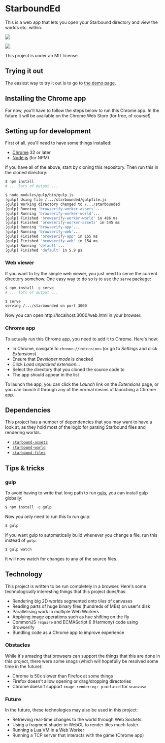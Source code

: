 StarboundEd
===========

This is a web app that lets you open your Starbound directory and view
the worlds etc. within.

![](http://i.imgur.com/qNY45kx.jpg)

![](http://i.imgur.com/zCIIBNg.png)

This project is under an MIT license.


Trying it out
-------------

The easiest way to try it out is to go to
[the demo page](http://blixt.github.io/starbounded/).


Installing the Chrome app
-------------------------

For now, you'll have to follow the steps below to run this Chrome app.
In the future it will be available on the Chrome Web Store (for free,
of course!)


Setting up for development
--------------------------

First of all, you'll need to have some things installed:

* [Chrome](https://www.google.com/chrome/) 32 or later
* [Node.js](http://nodejs.org/) (for NPM)

If you have all of the above, start by cloning this repository. Then
run this in the cloned directory:

```bash
$ npm install
# ... lots of output ...

$ node_modules/gulp/bin/gulp.js
[gulp] Using file /.../starbounded/gulpfile.js
[gulp] Working directory changed to /.../starbounded
[gulp] Running 'browserify-worker-assets'...
[gulp] Running 'browserify-worker-world'...
[gulp] Finished 'browserify-worker-world' in 486 ms
[gulp] Finished 'browserify-worker-assets' in 545 ms
[gulp] Running 'browserify-app'...
[gulp] Running 'browserify-web'...
[gulp] Finished 'browserify-app' in 155 ms
[gulp] Finished 'browserify-web' in 154 ms
[gulp] Running 'default'...
[gulp] Finished 'default' in 5.9 μs
```


### Web viewer

If you want to try the simple web viewer, you just need to serve the
current directory somehow. One easy way to do so is to use the `serve`
package:

```bash
$ npm install -g serve
# ... lots of output ...

$ serve
serving /.../starbounded on port 3000
```

Now you can open http://localhost:3000/web.html in your browser.


### Chrome app

To actually run this Chrome app, you need to add it to Chrome. Here's
how:

* In Chrome, navigate to `chrome://extensions` (or go to *Settings* and
  click *Extensions*)
* Ensure that *Developer mode* is checked
* Click *Load unpacked extension...*
* Select the directory that you cloned the source code to
* The app should appear in the list

To launch the app, you can click the *Launch* link on the *Extensions*
page, or you can launch it through any of the normal means of launching
a Chrome app.


Dependencies
------------

This project has a number of dependencies that you may want to have a
look at, as they hold most of the logic for parsing Starbound files and
rendering worlds.

* [`starbound-assets`](https://github.com/blixt/js-starbound-assets)
* [`starbound-world`](https://github.com/blixt/js-starbound-world)
* [`starbound-files`](https://github.com/blixt/js-starbound-files)


Tips & tricks
-------------

### gulp

To avoid having to write that long path to run [gulp][gulpjs], you can
install gulp globally:

```bash
$ npm install -g gulp
```

Now you only need to run this to run gulp:

```bash
$ gulp
```

If you want gulp to automatically build whenever you change a file, run
this instead of `gulp`:

```bash
$ gulp watch
```

It will now watch for changes to any of the source files.


Technology
----------

This project is written to be run completely in a browser. Here's some
technologically interesting things that this project does/has:

* Rendering big 2D worlds segmented onto tiles of canvases
* Reading parts of huge binary files (hundreds of MBs) on user's disk
* Parallelising work in multiple Web Workers
* Applying image operations such as hue shifting on the fly
* CommonJS `require` and ECMAScript 6 (Harmony) code using Browserify
* Bundling code as a Chrome app to improve experience


### Obstacles

While it's amazing that browsers can support the things that this are
done in this project, there were some snags (which will hopefully be
resolved some time in the future):

* Chrome is 50x slower than Firefox at some things
* Firefox doesn't allow opening or drag/dropping directories
* Chrome doesn't support `image-rendering: pixelated` for `<canvas>`


### Future

In the future, these technologies may also be used in this project:

* Retrieving real-time changes to the world through Web Sockets
* Using a fragment shader in WebGL to render tiles much faster
* Running a Lua VM in a Web Worker
* Running a TCP server that interacts with the game (Chrome app)


[gulpjs]: http://gulpjs.com/
